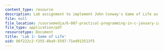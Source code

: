 ```yaml
---
content_type: resource
description: Lab assignment to implement John Conway's Game of Life as a C program.
file: null
file_location: /coursemedia/6-087-practical-programming-in-c-january-iap-2010/86f222c2f2558ba9559771ed913513f5_MIT6_087IAP10_lab01.pdf
file_type: application/pdf
resourcetype: Document
title: 'Lab 1: Game of Life'
uid: 86f222c2-f255-8ba9-5597-71ed913513f5
---
```

